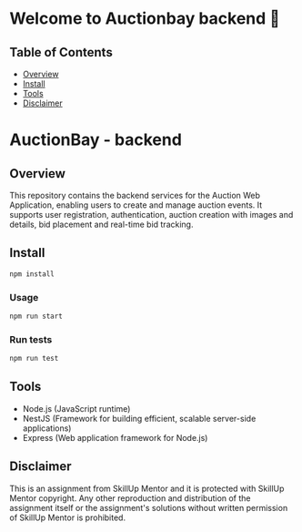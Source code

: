 # Welcome to Auctionbay backend 👋

## Table of Contents

- [Overview](#overview)
- [Install](#install)
- [Tools](#tools)
- [Disclaimer](#disclaimer)

# AuctionBay - backend

## Overview

This repository contains the backend services for the Auction Web Application, enabling users to create and manage auction events. It supports user registration, authentication, auction creation with images and details, bid placement and real-time bid tracking.

## Install

```sh
npm install
```

### Usage

```sh
npm run start
```

### Run tests

```sh
npm run test
```

## Tools

- Node.js (JavaScript runtime)
- NestJS (Framework for building efficient, scalable server-side applications)
- Express (Web application framework for Node.js)

## Disclaimer

This is an assignment from SkillUp Mentor and it is protected with SkillUp Mentor copyright. Any other reproduction and distribution of the assignment itself or the assignment's solutions without written permission of SkillUp Mentor is prohibited.
